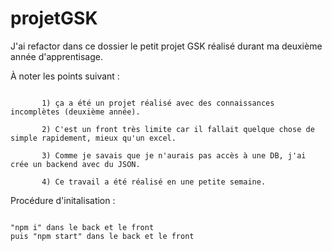 # projetGSK

J'ai refactor dans ce dossier le petit projet GSK réalisé durant ma deuxième année d'apprentisage.

À noter les points suivant : 

```

       1) ça a été un projet réalisé avec des connaissances incomplètes (deuxième année).

       2) C'est un front très limite car il fallait quelque chose de simple rapidement, mieux qu'un excel.

       3) Comme je savais que je n'aurais pas accès à une DB, j'ai crée un backend avec du JSON.

       4) Ce travail a été réalisé en une petite semaine.
```

Procédure d'initalisation : 

```

"npm i" dans le back et le front
puis "npm start" dans le back et le front
```
